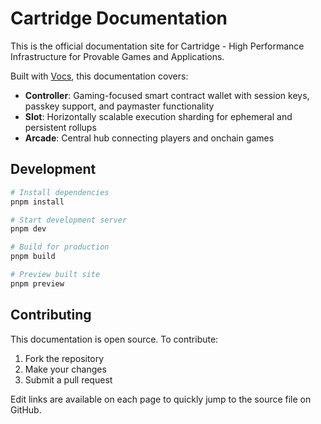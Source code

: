 # Cartridge Documentation

This is the official documentation site for Cartridge - High Performance Infrastructure for Provable Games and Applications.

Built with [Vocs](https://vocs.dev), this documentation covers:

- **Controller**: Gaming-focused smart contract wallet with session keys, passkey support, and paymaster functionality
- **Slot**: Horizontally scalable execution sharding for ephemeral and persistent rollups  
- **Arcade**: Central hub connecting players and onchain games

## Development

```bash
# Install dependencies
pnpm install

# Start development server
pnpm dev

# Build for production
pnpm build

# Preview built site
pnpm preview
```

## Contributing

This documentation is open source. To contribute:

1. Fork the repository
2. Make your changes
3. Submit a pull request

Edit links are available on each page to quickly jump to the source file on GitHub.
